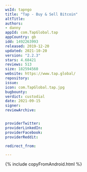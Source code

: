```yaml
---
wsId: tapngo
title: "Tap - Buy & Sell Bitcoin"
altTitle: 
authors:
- danny
appId: com.TapGlobal.tap
appCountry: gb
idd: 1492263993
released: 2019-12-20
updated: 2021-10-20
version: "2.2.3"
stars: 4.68421
reviews: 513
size: 182594560
website: https://www.tap.global/
repository: 
issue: 
icon: com.TapGlobal.tap.jpg
bugbounty: 
verdict: custodial
date: 2021-09-15
signer: 
reviewArchive:


providerTwitter: 
providerLinkedIn: 
providerFacebook: 
providerReddit: 

redirect_from:

---
```


 {% include copyFromAndroid.html %}
